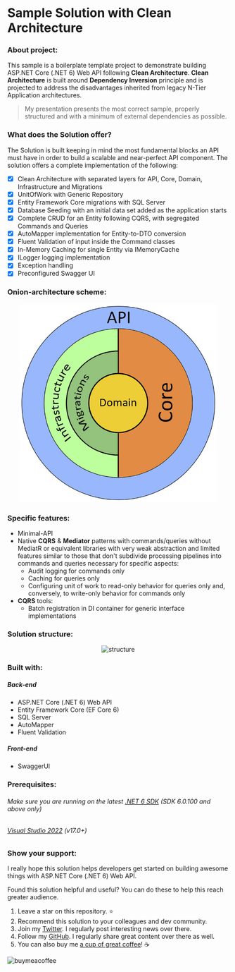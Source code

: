 # Sample Solution with **Clean Architecture**

### About project:

This sample is a boilerplate template project to demonstrate building ASP.NET Core (.NET 6) Web API following **Clean Architecture**.
**Clean Architecture** is built around **Dependency Inversion** principle and is projected to address the disadvantages inherited from legacy N-Tier Application architectures.

> My presentation presents the most correct sample, properly structured and with a minimum of external dependencies as possible.

### What does the Solution offer?

The Solution is built keeping in mind the most fundamental blocks an API must have in order to build a scalable and near-perfect API component. The solution offers a complete implementation of the following:

- [x] Clean Architecture with separated layers for API, Core, Domain, Infrastructure and Migrations
- [x] UnitOfWork with Generic Repository
- [x] Entity Framework Core migrations with SQL Server
- [x] Database Seeding with an initial data set added as the application starts
- [x] Complete CRUD for an Entity following CQRS, with segregated Commands and Queries
- [x] AutoMapper implementation for Entity-to-DTO conversion
- [x] Fluent Validation of input inside the Command classes
- [x] In-Memory Caching for single Entity via IMemoryCache
- [x] ILogger logging implementation
- [x] Exception handling
- [x] Preconfigured Swagger UI

### Onion-architecture scheme:

<div align="center">
    <img alt="architecture" title="Onion-architecture scheme" width="450em" height="auto" src="https://github.com/sharpist/ApplicationsArchitecture/raw/master/CleanArchitecture/architecture.jpg" />
</div>

### Specific features:

* Minimal-API
* Native **CQRS** & **Mediator** patterns with commands/queries without MediatR or equivalent libraries with very weak abstraction and limited features similar to those that don't subdivide processing pipelines into commands and queries necessary for specific aspects:
  * Audit logging for commands only
  * Caching for queries only
  * Configuring unit of work to read-only behavior for queries only and, conversely, to write-only behavior for commands only
* **CQRS** tools:
  * Batch registration in DI container for generic interface implementations

### Solution structure:

<div align="center">
    <img alt="structure" title="Solution structure" width="450em" height="auto" src="https://github.com/sharpist/ApplicationsArchitecture/raw/master/CleanArchitecture/structure.jpg" />
</div>

### Built with:

##### Back-end
 - ASP.NET Core (.NET 6) Web API
 - Entity Framework Core (EF Core 6)
 - SQL Server
 - AutoMapper
 - Fluent Validation

##### Front-end
 - SwaggerUI

### Prerequisites:

###### Make sure you are running on the latest [.NET 6 SDK](https://dotnet.microsoft.com/download/dotnet/6.0) (SDK 6.0.100 and above only)
###### [Visual Studio 2022](https://visualstudio.microsoft.com/vs/) (v17.0+)

### Show your support:

I really hope this solution helps developers get started on building awesome things with ASP.NET Core (.NET 6) Web API. 

Found this solution helpful and useful? You can do these to help this reach greater audience.

1. Leave a star on this repository. :star:
2. Recommend this solution to your colleagues and dev community.
3. Join my [Twitter](https://twitter.com/alexanderusov). I regularly post interesting news over there.
4. Follow my [GitHub](https://github.com/sharpist). I regularly share great content over there as well.
5. You can also buy me [a cup of great coffee](https://www.buymeacoffee.com/sharpist)! :coffee:

<a href="https://www.buymeacoffee.com/sharpist"><img align="left" alt="buymeacoffee" title="Buy Me a Coffee" height="32" width="164" src="https://cdn.buymeacoffee.com/buttons/default-orange.png" /></a>
